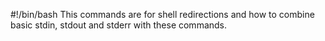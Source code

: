 #!/bin/bash
This commands are for shell redirections and how to combine basic stdin, stdout and stderr with these commands.
